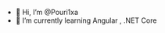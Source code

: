 - 👋 Hi, I’m @Pouri1xa
- 🌱 I’m currently learning Angular , .NET Core

<!---
Pouri1xa/Pouri1xa is a ✨ special ✨ repository because its `README.md` (this file) appears on your GitHub profile.
You can click the Preview link to take a look at your changes.
--->

